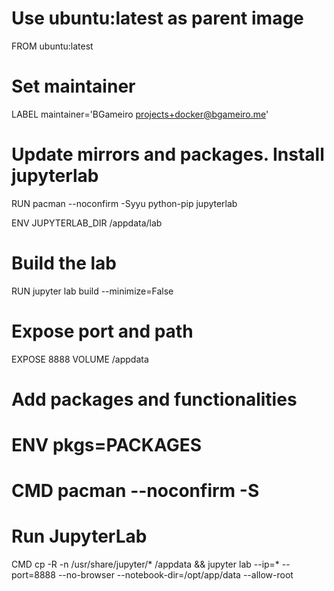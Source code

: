 # Use ubuntu:latest as parent image
FROM ubuntu:latest

# Set maintainer
LABEL maintainer='BGameiro <projects+docker@bgameiro.me>'

# Update mirrors and packages. Install jupyterlab
RUN pacman --noconfirm -Syyu python-pip jupyterlab

ENV JUPYTERLAB_DIR /appdata/lab

# Build the lab
RUN jupyter lab build --minimize=False

# Expose port and path
EXPOSE 8888
VOLUME /appdata

# Add packages and functionalities
# ENV pkgs=PACKAGES
# CMD pacman --noconfirm -S 

# Run JupyterLab
CMD cp -R -n /usr/share/jupyter/* /appdata && jupyter lab --ip=* --port=8888 --no-browser --notebook-dir=/opt/app/data --allow-root
